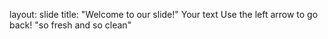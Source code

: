 layout: slide
title: "Welcome to our slide!"
Your text
Use the left arrow to go back!
"so fresh and so clean"
